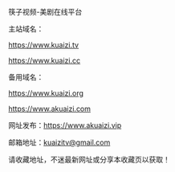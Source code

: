 筷子视频-美剧在线平台

主站域名：

https://www.kuaizi.tv

https://www.kuaizi.cc

备用域名：

https://www.kuaizi.org

https://www.akuaizi.com


网址发布：https://www.akuaizi.vip

邮箱地址：kuaizitv@gmail.com

请收藏地址，不迷最新网址或分享本收藏页以获取！
